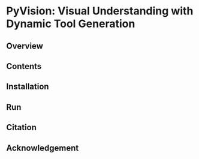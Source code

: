 # PyVision: Visual Understanding with Dynamic Tool Generation

## Overview

## Contents

## Installation

## Run

## Citation

## Acknowledgement